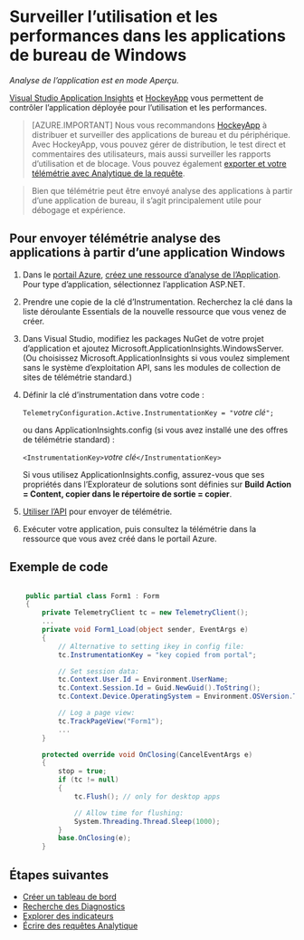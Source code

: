 <properties 
    pageTitle="Surveiller l’utilisation et les performances des applications de bureau de Windows" 
    description="Analyser l’utilisation et les performances de votre application de bureau de Windows avec HockeyApp et les idées de l’Application." 
    services="application-insights" 
    documentationCenter="windows"
    authors="alancameronwills" 
    manager="douge"/>

<tags 
    ms.service="application-insights" 
    ms.workload="tbd" 
    ms.tgt_pltfrm="ibiza" 
    ms.devlang="na" 
    ms.topic="article" 
    ms.date="08/26/2016" 
    ms.author="awills"/>

# <a name="monitoring-usage-and-performance-in-windows-desktop-apps"></a>Surveiller l’utilisation et les performances dans les applications de bureau de Windows

*Analyse de l’application est en mode Aperçu.*

[Visual Studio Application Insights](app-insights-overview.md) et [HockeyApp](https://hockeyapp.net) vous permettent de contrôler l’application déployée pour l’utilisation et les performances.

> [AZURE.IMPORTANT] Nous vous recommandons [HockeyApp](https://hockeyapp.net) à distribuer et surveiller des applications de bureau et du périphérique. Avec HockeyApp, vous pouvez gérer de distribution, le test direct et commentaires des utilisateurs, mais aussi surveiller les rapports d’utilisation et de blocage. Vous pouvez également [exporter et votre télémétrie avec Analytique de la requête](app-insights-hockeyapp-bridge-app.md).

> Bien que télémétrie peut être envoyé analyse des applications à partir d’une application de bureau, il s’agit principalement utile pour débogage et expérience.


## <a name="to-send-telemetry-to-application-insights-from-a-windows-application"></a>Pour envoyer télémétrie analyse des applications à partir d’une application Windows

1. Dans le [portail Azure](https://portal.azure.com), [créez une ressource d’analyse de l’Application](app-insights-create-new-resource.md). Pour type d’application, sélectionnez l’application ASP.NET.
2. Prendre une copie de la clé d’Instrumentation. Recherchez la clé dans la liste déroulante Essentials de la nouvelle ressource que vous venez de créer. 
3. Dans Visual Studio, modifiez les packages NuGet de votre projet d’application et ajoutez Microsoft.ApplicationInsights.WindowsServer. (Ou choisissez Microsoft.ApplicationInsights si vous voulez simplement sans le système d’exploitation API, sans les modules de collection de sites de télémétrie standard.)
4. Définir la clé d’instrumentation dans votre code :

    `TelemetryConfiguration.Active.InstrumentationKey = "`*votre clé*`";` 

    ou dans ApplicationInsights.config (si vous avez installé une des offres de télémétrie standard) :
 
    `<InstrumentationKey>`*votre clé*`</InstrumentationKey>` 

    Si vous utilisez ApplicationInsights.config, assurez-vous que ses propriétés dans l’Explorateur de solutions sont définies sur **Build Action = Content, copier dans le répertoire de sortie = copier**.
5. [Utiliser l’API](app-insights-api-custom-events-metrics.md) pour envoyer de télémétrie.
6. Exécuter votre application, puis consultez la télémétrie dans la ressource que vous avez créé dans le portail Azure.

## <a name="telemetry"></a>Exemple de code

```C#

    public partial class Form1 : Form
    {
        private TelemetryClient tc = new TelemetryClient();
        ...
        private void Form1_Load(object sender, EventArgs e)
        {
            // Alternative to setting ikey in config file:
            tc.InstrumentationKey = "key copied from portal";

            // Set session data:
            tc.Context.User.Id = Environment.UserName;
            tc.Context.Session.Id = Guid.NewGuid().ToString();
            tc.Context.Device.OperatingSystem = Environment.OSVersion.ToString();

            // Log a page view:
            tc.TrackPageView("Form1");
            ...
        }

        protected override void OnClosing(CancelEventArgs e)
        {
            stop = true;
            if (tc != null)
            {
                tc.Flush(); // only for desktop apps

                // Allow time for flushing:
                System.Threading.Thread.Sleep(1000);
            }
            base.OnClosing(e);
        }

```

## <a name="next-steps"></a>Étapes suivantes

* [Créer un tableau de bord](app-insights-dashboards.md)
* [Recherche des Diagnostics](app-insights-diagnostic-search.md)
* [Explorer des indicateurs](app-insights-metrics-explorer.md)
* [Écrire des requêtes Analytique](app-insights-analytics.md)
 
